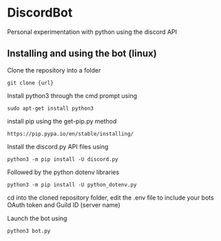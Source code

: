 # DiscordBot
Personal experimentation with python using the discord API 


## Installing and using the bot (linux) 
Clone the repository into a folder 
```
git clone {url} 
```
Install python3 through the cmd prompt using 
```
sudo apt-get install python3 
```
install pip using the get-pip.py method 
```
https://pip.pypa.io/en/stable/installing/
```

Install the discord.py API files using 
```
python3 -m pip install -U discord.py 
```
Followed by the python dotenv libraries 
```
python3 -m pip install -U python_dotenv.py 
```
cd into the cloned repository folder, edit the .env file to include your bots OAuth token and Guild ID (server name) 

Launch the bot using 
```
python3 bot.py 
```

